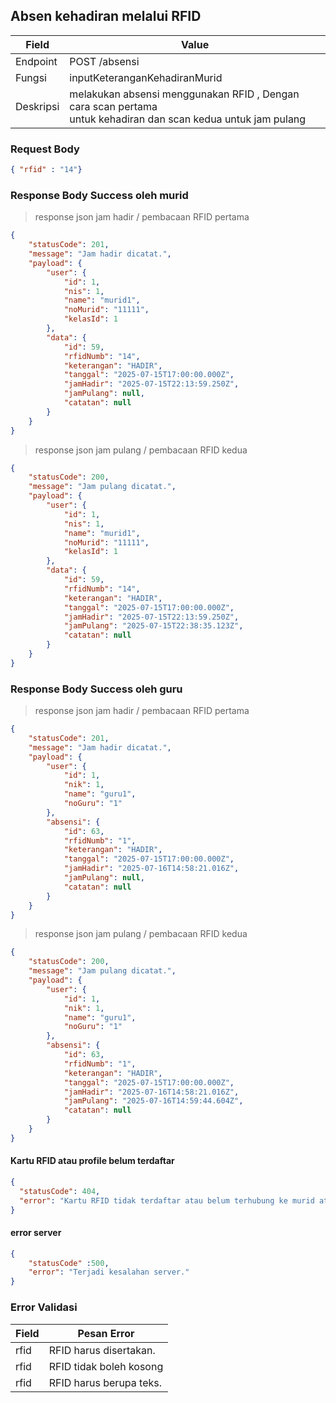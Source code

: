 ## Absen kehadiran melalui RFID
| Field     | Value                                                                 |
| --------- | --------------------------------------------------------------------- |
| Endpoint  | POST /absensi                                                    			|
| Fungsi    | inputKeteranganKehadiranMurid                                         |
| Deskripsi | melakukan absensi menggunakan RFID , Dengan cara scan pertama <br /> untuk kehadiran dan scan kedua untuk jam pulang |          


### Request Body
```json 
{ "rfid" : "14"} 
```
### Response Body Success oleh murid
> response json jam hadir / pembacaan RFID pertama
```json 
{
	"statusCode": 201,
	"message": "Jam hadir dicatat.",
	"payload": {
		"user": {
			"id": 1,
			"nis": 1,
			"name": "murid1",
			"noMurid": "11111",
			"kelasId": 1
		},
		"data": {
			"id": 59,
			"rfidNumb": "14",
			"keterangan": "HADIR",
			"tanggal": "2025-07-15T17:00:00.000Z",
			"jamHadir": "2025-07-15T22:13:59.250Z",
			"jamPulang": null,
			"catatan": null
		}
	}
}
```

> response json jam pulang / pembacaan RFID kedua

```json
{
	"statusCode": 200,
	"message": "Jam pulang dicatat.",
	"payload": {
		"user": {
			"id": 1,
			"nis": 1,
			"name": "murid1",
			"noMurid": "11111",
			"kelasId": 1
		},
		"data": {
			"id": 59,
			"rfidNumb": "14",
			"keterangan": "HADIR",
			"tanggal": "2025-07-15T17:00:00.000Z",
			"jamHadir": "2025-07-15T22:13:59.250Z",
			"jamPulang": "2025-07-15T22:38:35.123Z",
			"catatan": null
		}
	}
}
```
### Response Body Success oleh guru
> response json jam hadir / pembacaan RFID pertama
```json
{
	"statusCode": 201,
	"message": "Jam hadir dicatat.",
	"payload": {
		"user": {
			"id": 1,
			"nik": 1,
			"name": "guru1",
			"noGuru": "1"
		},
		"absensi": {
			"id": 63,
			"rfidNumb": "1",
			"keterangan": "HADIR",
			"tanggal": "2025-07-15T17:00:00.000Z",
			"jamHadir": "2025-07-16T14:58:21.016Z",
			"jamPulang": null,
			"catatan": null
		}
	}
}
```
> response json jam pulang / pembacaan RFID kedua
```json
{
	"statusCode": 200,
	"message": "Jam pulang dicatat.",
	"payload": {
		"user": {
			"id": 1,
			"nik": 1,
			"name": "guru1",
			"noGuru": "1"
		},
		"absensi": {
			"id": 63,
			"rfidNumb": "1",
			"keterangan": "HADIR",
			"tanggal": "2025-07-15T17:00:00.000Z",
			"jamHadir": "2025-07-16T14:58:21.016Z",
			"jamPulang": "2025-07-16T14:59:44.604Z",
			"catatan": null
		}
	}
}
```

#### Kartu RFID atau profile belum terdaftar
```json
{
  "statusCode": 404,
  "error": "Kartu RFID tidak terdaftar atau belum terhubung ke murid atau guru"
}
```
#### error server

```json
{
	"statusCode" :500, 
	"error": "Terjadi kesalahan server." 
}
```

### Error Validasi

| Field      | Pesan Error               |
| ---------- | ------------------------- |
| rfid       | RFID harus disertakan.    |
| rfid       | RFID tidak boleh kosong   |
| rfid       | RFID harus berupa teks.   |